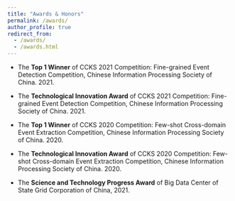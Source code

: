 ```yaml
---
title: "Awards & Honors"
permalink: /awards/
author_profile: true
redirect_from:
  - /awards/
  - /awards.html
---
```



* The **Top 1 Winner** of CCKS 2021 Competition: Fine-grained Event Detection Competition, Chinese Information Processing Society of China. 2021.

* The **Technological Innovation Award** of CCKS 2021 Competition: Fine-grained Event Detection Competition, Chinese Information Processing Society of China. 2021.

* The **Top 1 Winner** of CCKS 2020 Competition: Few-shot Cross-domain Event Extraction Competition, Chinese Information Processing Society of China. 2020.

* The **Technological Innovation Award** of CCKS 2020 Competition: Few-shot Cross-domain Event Extraction Competition, Chinese Information Processing Society of China. 2020.

* The **Science and Technology Progress Award** of Big Data Center of State Grid Corporation of China, 2021.
